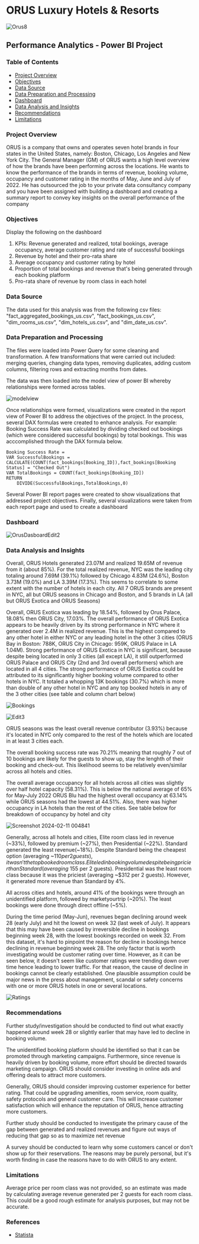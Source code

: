 # ORUS Luxury Hotels & Resorts 

![Orus8](https://github.com/jmwaigom/Hospitality-Analytics/assets/155841258/82627eec-8134-4da8-81a4-be44c78e3bb7)

## Performance Analytics - Power BI Project 
### Table of Contents
- [Project Overview](#project-overview)
- [Objectives](#objectives)
- [Data Source](#data-source)
- [Data Preparation and Processing](#data-preparation-and-processing)
- [Dashboard](#dashboard)
- [Data Analysis and Insights](#data-analysis-and-insights)
- [Recommendations](#recommendations)
- [Limitations](#limitations)
### Project Overview
ORUS is a company that owns and operates seven hotel brands in four states in the United States, namely: Boston, Chicago, Los Angeles and New York City. The General Manager (GM)
of ORUS wants a high level overview of how the brands have been performing across the locations. He wants to know the performance of the brands in terms of revenue, booking volume,
occupancy and customer rating in the months of May, June and July of 2022. He has outsourced the job to your private data consultancy company and you have been assigned with building 
a dashboard and creating a summary report to convey key insights on the overall performance of the company

### Objectives
Display the following on the dashboard
1. KPIs: Revenue generated and realized, total bookings, average occupancy, average customer rating and rate of successful bookings
2. Revenue by hotel and their pro-rata share
3. Average occupancy and customer rating by hotel
4. Proportion of total bookings and revenue that's being generated through each booking platform
5. Pro-rata share of revenue by room class in each hotel

### Data Source
The data used for this analysis was from the following csv files: "fact_aggregated_bookings_us.csv", "fact_bookings_us.csv", "dim_rooms_us.csv", "dim_hotels_us.csv", and "dim_date_us.csv".  

### Data Preparation and Processing
The files were loaded into Power Query for some cleaning and transformation. A few transformations that were carried out included: merging queries, changing data types, removing duplicates, adding custom columns, filtering rows and extracting months from dates.

The data was then loaded into the model view of power BI whereby relationships were formed across tables.

![modelview](https://github.com/jmwaigom/Hospitality-Analytics/assets/155841258/f4da727a-1b75-43cf-a8cd-6053106fb7bd)

Once relationships were formed, visualizations were created in the report view of Power BI to address the objectives of the project. In the process, several DAX formulas were created to enhance analysis. For example: Booking Success Rate was calculated by dividing checked out bookings (which were considered successful bookings) by total bookings. This was acccomplished through the DAX formula below.

```
Booking Success Rate = 
VAR SuccessfulBookings = CALCULATE(COUNT(fact_bookings[Booking_ID]),fact_bookings[Booking Status] = "Checked Out")
VAR TotalBookings = COUNT(fact_bookings[Booking_ID])
RETURN
    DIVIDE(SuccessfulBookings,TotalBookings,0)

```
Several Power BI report pages were created to show visualizations that addressed project objectives. Finally, several visualizations were taken from each report page and used to create a dashboard


### Dashboard
![OrusDasboardEdit2](https://github.com/jmwaigom/Hospitality-Analytics/assets/155841258/d8f9acfd-cdff-43db-bc79-df72e4551a86)

### Data Analysis and Insights
Overall, ORUS Hotels generated 23.07M and realized 19.65M of revenue from it (about 85%). For the total realized revenue, NYC was the leading city totaling around 7.69M (39.1%) followed by Chicago 4.83M (24.6%), Boston 3.73M (19.0%) and LA 3.39M (17.3%). This seems to correlate to some extent with the number of hotels in each city. All 7 ORUS brands are present in NYC, all but ORUS seasons in Chicago and Boston, and 5 brands in LA (all but ORUS Exotica and ORUS Seasons)

Overall, ORUS Exotica was leading by 18.54%, followed by Orus Palace, 18.08% then ORUS City, 17.03%. The overall performance of ORUS Exotica appears to be heavily driven by its strong performance in NYC where it generated over 2.4M in realized revenue. This is the highest compared to any other hotel in either NYC or any leading hotel in the other 3 cities (ORUS Bay in Boston: 788K, ORUS City in Chicago: 959K, ORUS Palace in LA 1.04M). Strong performance of ORUS Exotica in NYC is significant, because despite being located in only 3 cities (all except LA), it still outperformed ORUS Palace and ORUS City (2nd and 3rd overall performers) which are located in all 4 cities. The strong performance of ORUS Exotica could be attributed to its significantly higher booking volume compared to other hotels in NYC. It totaled a whopping 13K bookings (30.7%) which is more than double of any other hotel in NYC and any top booked hotels in any of the 3 other cities (see table and column chart below)

![Bookings](https://github.com/jmwaigom/Hospitality-Analytics/assets/155841258/3db74e64-3f95-4390-bf14-7f7500a8210d)

![Edit3](https://github.com/jmwaigom/Hospitality-Analytics/assets/155841258/7648529d-f0c7-4aff-9ca6-70bb7787d9ed)

ORUS seasons was the least overall revenue contributor (3.93%) because it's located in NYC only compared to the rest of the hotels which are located in at least 3 cities each.

The overall booking success rate was 70.21% meaning that roughly 7 out of 10 bookings are likely for the guests to show up, stay the lenghth of their booking and check-out. This likelihood seems to be relatively even/similar across all hotels and cities. 

The overall average occupancy for all hotels across all cities was slightly over half hotel capacity (58.31%). This is below the national average of 65% for May-July 2022  ORUS Blu had the highest overall occupancy at 63.14% while ORUS seasons had the lowest at 44.51%. Also, there was higher occupancy in LA hotels than the rest of the cities. See table below for breakdown of occupancy by hotel and city

![Screenshot 2024-02-11 004841](https://github.com/jmwaigom/Hospitality-Analytics/assets/155841258/4311da80-be44-4eee-96d5-84cae817bab4)

Generally, across all hotels and cities, Elite room class led in revenue (~33%), followed by premium (~27%), then Presidential (~22%). Standard generated the least revenue(~18%). Despite Standard being the cheapest option (averaging ~$110 per 2 guests), it wasn't the top booked room class. Elite led in booking volume despite being pricier than Standard (averaging ~$155 per 2 guests). Presidential was the least room class because it was the priciest (averaging ~$312 per 2 guests). However, it generated more revenue than Standard by 4%.

All across cities and hotels, around 41% of the bookings were through an unidentified platform, followed by marketyourtrip (~20%). The least bookings were done through direct offline (~5%).

During the time period (May-Jun), revenues began declining around week 28 (early July) and hit the lowest on week 32 (last week of July). It appears that this may have been caused by irreversible decline in bookings beginning week 28, with the lowest bookings recorded on week 32. From this dataset, it's hard to pinpoint the reason for decline in bookings hence declining in revenue beginning week 28. The only factor that is worth investigating would be customer rating over time. However, as it can be seen below, it doesn't seem like customer ratings were trending down over time hence leading to lower traffic. For that reason, the cause of decline in bookings cannot be clearly established. One plausible assumption could be major news in the press about management, scandal or safety concerns with one or more ORUS hotels in one or several locations.   

![Ratings](https://github.com/jmwaigom/Hospitality-Analytics/assets/155841258/98e630b2-0e48-4aa4-87f8-2e23e6ac270b)

### Recommendations
Further study/investigation should be conducted to find out what exactly happened around week 28 or slightly earlier that may have led to decline in booking volume. 

The unidentified booking platform should be identified so that it can be promoted through marketing campaigns. Furthermore, since revenue is heavily driven by booking volume, more effort should be directed towards marketing campaign. ORUS should consider investing in online ads and offering deals to attract more customers.

Generally, ORUS should consider improving customer experience for better rating. That could be upgrading amenities, room service, room quality, safety protocols and general customer care. This will increase customer satisfaction which will enhance the reputation of ORUS, hence attracting more customers.

Further study should be conducted to investigate the primary cause of the gap between generated and realized revenues and figure out ways of reducing that gap so as to maximize net revenue

A survey should be conducted to learn why some customers cancel or don't show up for their reservations. The reasons may be purely personal, but it's worth finding in case the reasons have to do with ORUS to any extent.


### Limitations
Average price per room class was not provided, so an estimate was made by calculating average revenue generated per 2 guests for each room class. This could be a good rough estimate for analysis purposes, but may not be accurate.

### References
- [Statista](https://www.statista.com/statistics/206546/us-hotels-occupancy-rate-by-month)


